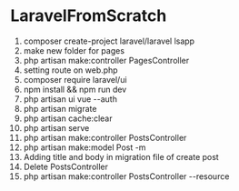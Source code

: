 # LaravelFromScratch

1. composer create-project laravel/laravel lsapp
2. make new folder for pages
3. php artisan make:controller PagesController
4. setting route on web.php
5. composer require laravel/ui
5. npm install && npm run dev
6. php artisan ui vue --auth
7. php artisan migrate
8. php artisan cache:clear
9. php artisan serve
10. php artisan make:controller PostsController
11. php artisan make:model Post -m
12. Adding title and body in migration file of create post
13. Delete PostsController
14. php artisan make:controller PostsController --resource
